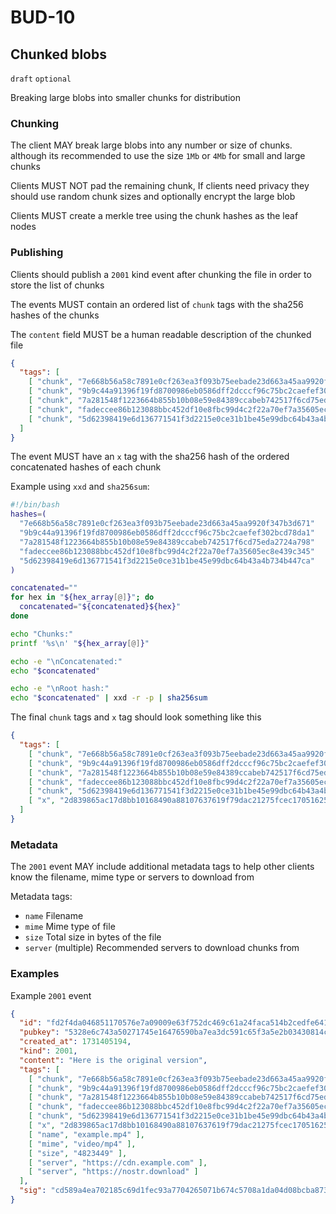 # BUD-10

## Chunked blobs

`draft` `optional`

Breaking large blobs into smaller chunks for distribution

### Chunking

The client MAY break large blobs into any number or size of chunks. although its recommended to use the size `1Mb` or `4Mb` for small and large chunks

Clients MUST NOT pad the remaining chunk, If clients need privacy they should use random chunk sizes and optionally encrypt the large blob

Clients MUST create a merkle tree using the chunk hashes as the leaf nodes

### Publishing

Clients should publish a `2001` kind event after chunking the file in order to store the list of chunks

The events MUST contain an ordered list of `chunk` tags with the sha256 hashes of the chunks

The `content` field MUST be a human readable description of the chunked file

```json
{
  "tags": [
    [ "chunk", "7e668b56a58c7891e0cf263ea3f093b75eebade23d663a45aa9920f347b3d671"],
    [ "chunk", "9b9c44a91396f19fd8700986eb0586dff2dcccf96c75bc2caefef302bcd78da1"],
    [ "chunk", "7a281548f1223664b855b10b08e59e84389ccabeb742517f6cd75eda2724a798"],
    [ "chunk", "fadeccee86b123088bbc452df10e8fbc99d4c2f22a70ef7a35605ec8e439c345"],
    [ "chunk", "5d62398419e6d136771541f3d2215e0ce31b1be45e99dbc64b43a4b734b447ca"],
  ]
}
```

The event MUST have an `x` tag with the sha256 hash of the ordered concatenated hashes of each chunk

Example using `xxd` and `sha256sum`:
```bash
#!/bin/bash
hashes=(
  "7e668b56a58c7891e0cf263ea3f093b75eebade23d663a45aa9920f347b3d671"
  "9b9c44a91396f19fd8700986eb0586dff2dcccf96c75bc2caefef302bcd78da1"
  "7a281548f1223664b855b10b08e59e84389ccabeb742517f6cd75eda2724a798"
  "fadeccee86b123088bbc452df10e8fbc99d4c2f22a70ef7a35605ec8e439c345"
  "5d62398419e6d136771541f3d2215e0ce31b1be45e99dbc64b43a4b734b447ca"
)

concatenated=""
for hex in "${hex_array[@]}"; do
  concatenated="${concatenated}${hex}"
done

echo "Chunks:"
printf '%s\n' "${hex_array[@]}"

echo -e "\nConcatenated:"
echo "$concatenated"

echo -e "\nRoot hash:"
echo "$concatenated" | xxd -r -p | sha256sum
```

The final `chunk` tags and `x` tag should look something like this

```json
{
  "tags": [
    [ "chunk", "7e668b56a58c7891e0cf263ea3f093b75eebade23d663a45aa9920f347b3d671"],
    [ "chunk", "9b9c44a91396f19fd8700986eb0586dff2dcccf96c75bc2caefef302bcd78da1"],
    [ "chunk", "7a281548f1223664b855b10b08e59e84389ccabeb742517f6cd75eda2724a798"],
    [ "chunk", "fadeccee86b123088bbc452df10e8fbc99d4c2f22a70ef7a35605ec8e439c345"],
    [ "chunk", "5d62398419e6d136771541f3d2215e0ce31b1be45e99dbc64b43a4b734b447ca"],
    [ "x", "2d839865ac17d8bb10168490a88107637619f79dac21275fcec1705162581f39" ],
  ]
}
```

### Metadata

The `2001` event MAY include additional metadata tags to help other clients know the filename, mime type or servers to download from

Metadata tags:
  - `name` Filename
  - `mime` Mime type of file
  - `size` Total size in bytes of the file
  - `server` (multiple) Recommended servers to download chunks from

### Examples

Example `2001` event
```json
{
  "id": "fd2f4da046851170576e7a09009e63f752dc469c61a24faca514b2cedfe641aa",
  "pubkey": "5328e6c743a50271745e16476590ba7ea3dc591c65f3a5e2b03430814c1dabc0",
  "created_at": 1731405194,
  "kind": 2001,
  "content": "Here is the original version",
  "tags": [
    [ "chunk", "7e668b56a58c7891e0cf263ea3f093b75eebade23d663a45aa9920f347b3d671"],
    [ "chunk", "9b9c44a91396f19fd8700986eb0586dff2dcccf96c75bc2caefef302bcd78da1"],
    [ "chunk", "7a281548f1223664b855b10b08e59e84389ccabeb742517f6cd75eda2724a798"],
    [ "chunk", "fadeccee86b123088bbc452df10e8fbc99d4c2f22a70ef7a35605ec8e439c345"],
    [ "chunk", "5d62398419e6d136771541f3d2215e0ce31b1be45e99dbc64b43a4b734b447ca"],
    [ "x", "2d839865ac17d8bb10168490a88107637619f79dac21275fcec1705162581f39" ],
    [ "name", "example.mp4" ],
    [ "mime", "video/mp4" ],
    [ "size", "4823449" ],
    [ "server", "https://cdn.example.com" ],
    [ "server", "https://nostr.download" ]
  ],
  "sig": "cd589a4ea702185c69d1fec93a7704265071b674c5708a1da04d08bcba873f5277bc0abb379cbb014852fafa2ac951ed49abbdba60028a4f02ef4e31ff2599cb"
}
```
